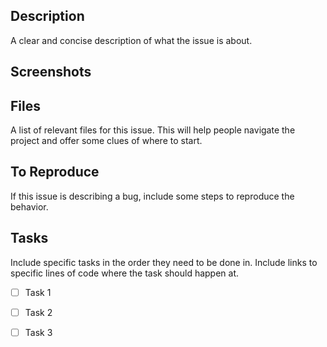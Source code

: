 ## Description
A clear and concise description of what the issue is about.

## Screenshots


## Files
A list of relevant files for this issue. This will help people navigate the project and offer some clues of where to start.

## To Reproduce
If this issue is describing a bug, include some steps to reproduce the behavior.

## Tasks
Include specific tasks in the order they need to be done in. Include links to specific lines of code where the task should happen at.
- [ ] Task 1
- [ ] Task 2
- [ ] Task 3

